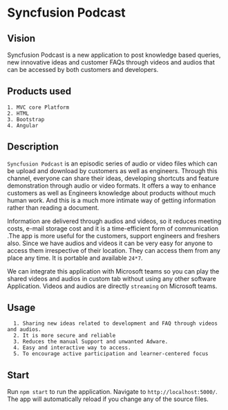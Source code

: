 # Syncfusion Podcast

## Vision

Syncfusion Podcast is a new application to post knowledge based queries, new innovative ideas and customer FAQs through videos and audios that can be accessed by both customers and developers.

## Products used

    1. MVC core Platform
  	2. HTML
	3. Bootstrap
	4. Angular

## Description

`Syncfusion Podcast` is an episodic series of audio or video files which can be upload and download by customers as well as engineers. Through this channel, everyone can share their ideas, developing shortcuts and feature demonstration through audio or video formats. It offers a way to enhance customers as well as Engineers knowledge about products without much human work. And this is a much more intimate way of getting information rather than reading a document.

Information are delivered through audios and videos, so it reduces meeting costs, e-mail storage cost and it is a time-efficient form of communication .The app is more useful for the customers, support engineers and freshers also. Since we have audios and videos it can be very easy for anyone to access them irrespective of their location. They can access them from any place any time. It is portable and available `24*7`.
 
We can integrate this application with Microsoft teams so you can play the shared videos and audios in custom tab without using any other software Application. Videos and audios are directly `streaming` on Microsoft teams.

## Usage

      1. Sharing new ideas related to development and FAQ through videos and audios.
      2. It is more secure and reliable
      3. Reduces the manual Support and unwanted Adware.
      4. Easy and interactive way to access.
      5. To encourage active participation and learner-centered focus

## Start

Run `npm start` to run the application. Navigate to `http://localhost:5000/`. The app will automatically reload if you change any of the source files.


